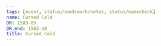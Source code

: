```yaml
---
tags: [event, status/needswork/notes, status/namecheck]
name: Cursed Cold
DR: 1583-05
DR_end: 1583-10
title: Cursed Cold
---
```



